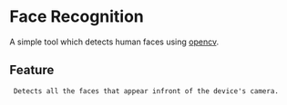 
# Face Recognition #

   A simple tool which detects human faces using [opencv](https://opencv.org/).

## Feature ##

     Detects all the faces that appear infront of the device's camera.
